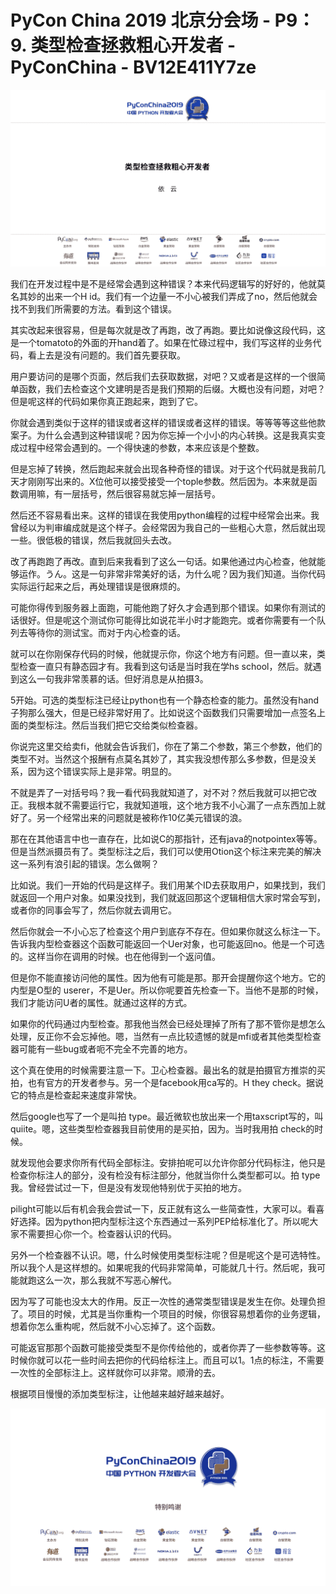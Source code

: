 # PyCon China 2019 北京分会场 - P9：9. 类型检查拯救粗心开发者 - PyConChina - BV12E411Y7ze

![](img/873fab7d0f4252428057148a80e07545_0.png)

我们在开发过程中是不是经常会遇到这种错误？本来代码逻辑写的好好的，他就莫名其妙的出来一个H id。我们有一个边量一不小心被我们弄成了no，然后他就会找不到我们所需要的方法。看到这个错误。

其实改起来很容易，但是每次就是改了再跑，改了再跑。要比如说像这段代码，这是一个tomatoto的外面的开hand着了。如果在忙碌过程中，我们写这样的业务代码，看上去是没有问题的。我们首先要获取。

用户要访问的是哪个页面，然后我们去获取数据，对吧？又或者是这样的一个很简单函数，我们去检查这个文建明是否是我们预期的后缀。大概也没有问题，对吧？但是呢这样的代码如果你真正跑起来，跑到了它。

你就会遇到类似于这样的错误或者这样的错误或者这样的错误。等等等等这些他款案子。为什么会遇到这种错误呢？因为你忘掉一个小小的内心转换。这是我真实变成过程中经常会遇到的。一个得快速的参数，本来应该是个整数。

但是忘掉了转换，然后跑起来就会出现各种奇怪的错误。对于这个代码就是我前几天才刚刚写出来的。X位他可以接受接受一个tople参数。然后因为。本来就是函数调用嘛，有一层括号，然后很容易就忘掉一层括号。

然后还不容易看出来。这样的错误在我使用python编程的过程中经常会出来。我曾经以为判审编成就是这个样子。会经常因为我自己的一些粗心大意，然后就出现一些。很低极的错误，然后我就回头去改。

改了再跑跑了再改。直到后来我看到了这么一句话。如果他通过内心检查，他就能够运作。うん。这是一句非常非常美好的话，为什么呢？因为我们知道。当你代码实际运行起来之后，再处理错误是很麻烦的。

可能你得传到服务器上面跑，可能他跑了好久才会遇到那个错误。如果你有测试的话很好。但是呢这个测试你可能得比如说花半小时才能跑完。或者你需要有一个队列去等待你的测试宝。而对于内心检查的话。

就可以在你刚保存代码的时候，他就提示你，你这个地方有问题。但一直以来，类型检查一直只有静态园才有。我看到这句话是当时我在学hs school，然后。就遇到这么一句我非常羡慕的话。但好消息是从拍摄3。

5开始。可选的类型标注已经让python也有一个静态检查的能力。虽然没有hand子狗那么强大，但是已经非常好用了。比如说这个函数我们只需要增加一点签名上面的类型标注。然后当我们把它交给类似检查器。

你说完这里交给卖fi，他就会告诉我们，你在了第二个参数，第三个参数，他们的类型不对。当然这个报酬有点莫名其妙了，其实我没想传那么多参数，但是没关系，因为这个错误实际上是非常。明显的。

不就是弄了一对括号吗？我一看代码我就知道了，对不对？然后我就可以把它改正。我根本就不需要运行它，我就知道哦，这个地方我不小心漏了一点东西加上就好了。另一个经常出来的问题就是被称作10亿美元错误的浪。

那在在其他语言中也一直存在，比如说C的那指针，还有java的notpointex等等。但是当然派摄员有了。类型标注之后，我们可以使用Otion这个标注来完美的解决这一系列有浪引起的错误。怎么做啊？

比如说。我们一开始的代码是这样子。我们用某个ID去获取用户，如果找到，我们就返回一个用户对象。如果没找到，我们就返回那这个逻辑相信大家时常会写到，或者你的同事会写了，然后你就去调用它。

然后你就会一不小心忘了检查这个用户到底存不存在。但如果你就这么标注一下。告诉我内型检查器这个函数可能返回一个Uer对象，也可能返回no。他是一个可选的。这样当你在调用的时候。也在他得到一个返问值。

但是你不能直接访问他的属性。因为他有可能是那。那开会提醒你这个地方。它的内型是O型的 userer，不是Uer。所以你呢要首先检查一下。当他不是那的时候，我们才能访问U者的属性。就通过这样的方式。

如果你的代码通过内型检查。那我他当然会已经处理掉了所有了那不管你是想怎么处理，反正你不会忘掉他。嗯，当然有一点比较遗憾的就是mfi或者其他类型检查器可能有一些bug或者呃不完全不完善的地方。

这个真在使用的时候需要注意一下。卫心检查器。最出名的就是拍摄官方推崇的买拍，也有官方的开发者参与。另一个是facebook用ca写的。H they check。据说它的特点是检查起来速度非常快。

然后google也写了一个是叫拍 type。最近微软也放出来一个用taxscript写的，叫quiite。嗯，这些类型检查器我目前使用的是买拍，因为。当时我用拍 check的时候。

就发现他会要求你所有代码全部标注。安排拍呢可以允许你部分代码标注，他只是检查你标注人的部分，没有检没有标注部分，他就当你什么类型都可以。拍 type我。曾经尝试过一下，但是没有发现他特别优于买拍的地方。

pilight可能以后有机会我会尝试一下，反正就有这么一些简查性，大家可以。看喜好选择。因为python把内型标注这个东西通过一系列PEP给标准化了。所以呢大家不需要担心你一个。检查器认识的代码。

另外一个检查器不认识。嗯，什么时候使用类型标注呢？但是呢这个是可选特性。所以我个人是这样想的。如果呢我的代码非常简单，可能就几十行。然后呢，我可能就跑这么一次，那么我就不写恶心解代。

因为写了可能也没太大的作用。反正一次性的通常类型错误是发生在你。处理负担了。项目的时候，尤其是当你重构一个项目的时候，你很容易想着你的业务逻辑，想着你怎么重构呢，然后就不小心忘掉了。这个函数。

可能返官那那个函数可能接受类型不是你传给他的，或者你弄了一些参数等等。这时候你就可以花一些时间去把你的代码给标注上。而且可以1。1点的标注，不需要一次性的全部标注上。这样就你可以非常。顺滑的去。

根据项目慢慢的添加类型标注，让他越来越好越来越好。

![](img/873fab7d0f4252428057148a80e07545_2.png)